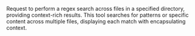 Request to perform a regex search across files in a specified directory, providing context-rich results. This tool searches for patterns or specific content across multiple files, displaying each match with encapsulating context.
